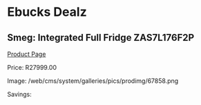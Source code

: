 
# Ebucks Dealz
## Smeg: Integrated Full Fridge ZAS7L176F2P
[Product Page](https://www.ebucks.com/web/shop/productSelected.do?prodId=1183675665&catId=704986856)

Price: R27999.00

Image: /web/cms/system/galleries/pics/prodimg/67858.png

Savings: 


	